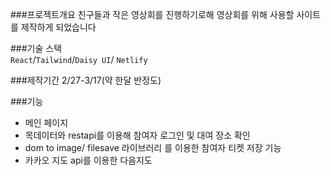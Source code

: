 ###프로젝트개요 
친구들과 작은 영상회를 진행하기로해 영상회를 위해 사용할 사이트를 제작하게 되었습니다  

###기술 스택  
`React`/`Tailwind`/`Daisy UI`/ `Netlify`  

###제작기간 
2/27-3/17(약 한달 반정도)  

###기능 
- 메인 페이지
- 목데이터와 restapi를 이용해 참여자 로그인 및 대여 장소 확인
- dom to image/ filesave 라이브러리 를 이용한 참여자 티켓 저장 기능
- 카카오 지도 api를 이용한 다음지도
